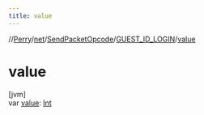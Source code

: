 ```yaml
---
title: value
---
```

//[Perry](../../../../index.html)/[net](../../index.html)/[SendPacketOpcode](../index.html)/[GUEST_ID_LOGIN](index.html)/[value](value.html)



# value



[jvm]\
var [value](value.html): [Int](https://kotlinlang.org/api/latest/jvm/stdlib/kotlin/-int/index.html)





